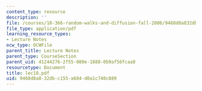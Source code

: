 ```yaml
---
content_type: resource
description: ''
file: /courses/18-366-random-walks-and-diffusion-fall-2006/9468d8a832dbc155a684d0a1c740c889_lec18.pdf
file_type: application/pdf
learning_resource_types:
- Lecture Notes
ocw_type: OCWFile
parent_title: Lecture Notes
parent_type: CourseSection
parent_uid: 41244276-2f55-080e-1888-0b9af56fcaa8
resourcetype: Document
title: lec18.pdf
uid: 9468d8a8-32db-c155-a684-d0a1c740c889
---
```

